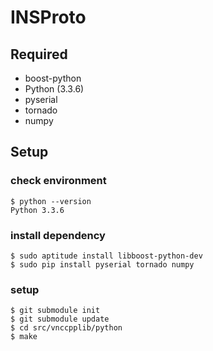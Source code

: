 # INSProto

## Required
- boost-python
- Python (3.3.6)
- pyserial
- tornado
- numpy

## Setup

### check environment
    $ python --version
    Python 3.3.6
    
### install dependency
    $ sudo aptitude install libboost-python-dev  
    $ sudo pip install pyserial tornado numpy
    
### setup
    $ git submodule init
    $ git submodule update
    $ cd src/vnccpplib/python
    $ make
